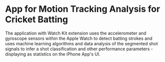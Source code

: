 # App for Motion Tracking Analysis for Cricket Batting

The application with Watch Kit extension uses the accelerometer and gyroscope sensors within the Apple Watch to detect batting strokes and uses machine learning algorithms and data analysis of the segmented shot signals to infer a shot classification and other performance parameters - displaying as statistics on the iPhone App's UI.


